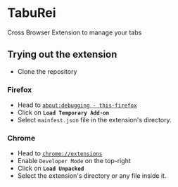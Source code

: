 # TabuRei

Cross Browser Extension to manage your tabs

## Trying out the extension

- Clone the repository

### Firefox

- Head to [`about:debugging - this-firefox`](about:debugging#/runtime/this-firefox)
- Click on **`Load Temporary Add-on`**
- Select `mainfest.json` file in the extension's directory.

### Chrome

- Head to [`chrome://extensions`](chrome://extensions)
- Enable `Developer Mode` on the top-right
- Click on **`Load Unpacked`**
- Select the extension's directory or any file inside it.
